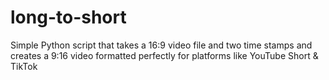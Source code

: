 # long-to-short
Simple Python script that takes a 16:9 video file and two time stamps and creates a 9:16 video formatted perfectly for platforms like YouTube Short &amp; TikTok
